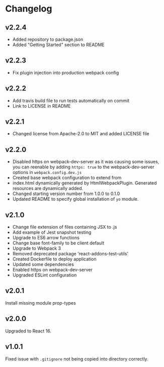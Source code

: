 # Changelog

## v2.2.4
- Added repository to package.json
- Added "Getting Started" section to README

## v2.2.3
- Fix plugin injection into production webpack config

## v2.2.2
- Add travis build file to run tests automatically on commit
- Link to LICENSE in README

## v2.2.1
- Changed license from Apache-2.0 to MIT and added LICENSE file

## v2.2.0
- Disabled https on webpack-dev-server as it was causing some issues, you can reenable by adding `https: true` to the webpack-dev-server options in `webpack.config.dev.js`
- Created base webpack configuration to extend from
- index.html dynamically generated by HtmlWebpackPlugin. Generated resources are dynamically added.
- Changed starting version number from 1.0.0 to 0.1.0
- Updated README to specify global installation of `yo` module.

## v2.1.0
- Change file extension of files containing JSX to .js
- Add example of Jest snapshot testing
- Upgrade to ES6 arrow functions
- Change base font-family to be client default
- Upgrade to Webpack 3
- Removed deprecated package 'react-addons-test-utils'
- Created Dockerfile to deploy application
- Updated some dependencies
- Enabled https on webpack-dev-server
- Upgraded ESLint configuration

## v2.0.1
Install missing module prop-types

## v2.0.0
Upgraded to React 16.

## v1.0.1
Fixed issue with `.gitignore` not being copied into directory correctly.
